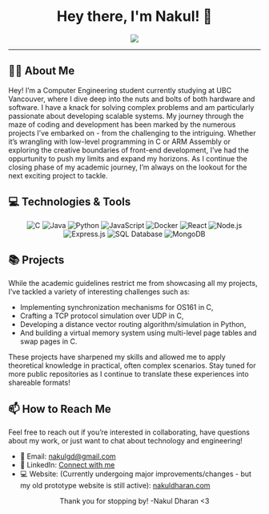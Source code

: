 <!-- Dynamic Greeting -->
<h1 align="center">Hey there, I'm Nakul! 👋</h1>
<p align="center">
  <a href="https://github.com/NakulGD">
    <img src="https://readme-typing-svg.herokuapp.com?lines=Computer+Engineering+Student;Eager+Developer+and+Innovator;Perpetually+Exploring+New+Tech&center=true&width=380&height=45">
  </a>
</p>

<hr>

<!-- Brief Introduction -->
## 🙋‍♂️ About Me
Hey! I’m a Computer Engineering student currently studying at UBC Vancouver, where I dive deep into the nuts and bolts of both hardware and software. I have a knack for solving complex problems and am particularly passionate about developing scalable systems. My journey through the maze of coding and development has been marked by the numerous projects I’ve embarked on - from the challenging to the intriguing. Whether it’s wrangling with low-level programming in C or ARM Assembly or exploring the creative boundaries of front-end development, I’ve had the oppurtunity to push my limits and expand my horizons. As I continue the closing phase of my academic journey, I’m always on the lookout for the next exciting project to tackle.

<!-- Skills Badges -->
## 💻 Technologies & Tools
<p align="center">
  <!-- C -->
  <img alt="C" src="https://img.icons8.com/color/48/000000/c-programming.png"/>
  <!-- Java -->
  <img alt="Java" src="https://img.icons8.com/color/48/000000/java-coffee-cup-logo.png"/>
  <!-- Python -->
  <img alt="Python" src="https://img.icons8.com/color/48/000000/python.png"/>
  <!-- JavaScript -->
  <img alt="JavaScript" src="https://img.icons8.com/color/48/000000/javascript.png"/>
  <!-- Docker -->
  <img alt="Docker" src="https://img.icons8.com/color/48/000000/docker.png"/>
  <!-- React -->
  <img alt="React" src="https://img.icons8.com/color/48/000000/react-native.png"/>
  <!-- Node.js -->
  <img alt="Node.js" src="https://img.icons8.com/color/48/000000/nodejs.png"/>
  <!-- Express.js -->
  <img alt="Express.js" src="https://img.icons8.com/color/48/000000/express.png"/>
  <!-- SQL Database -->
  <img alt="SQL Database" src="https://img.icons8.com/color/48/000000/database.png"/>
  <!-- MongoDB -->
  <img alt="MongoDB" src="https://img.icons8.com/color/48/000000/mongodb.png"/>
</p>

<!-- Projects Section -->
## 📚 Projects
While the academic guidelines restrict me from showcasing all my projects, I’ve tackled a variety of interesting challenges such as:
- Implementing synchronization mechanisms for OS161 in C,
- Crafting a TCP protocol simulation over UDP in C,
- Developing a distance vector routing algorithm/simulation in Python,
- And building a virtual memory system using multi-level page tables and swap pages in C.

These projects have sharpened my skills and allowed me to apply theoretical knowledge in practical, often complex scenarios. Stay tuned for more public repositories as I continue to translate these experiences into shareable formats!

<!-- How to Reach Me -->
## 📫 How to Reach Me
Feel free to reach out if you’re interested in collaborating, have questions about my work, or just want to chat about technology and engineering!
- 💌 Email: [nakulgd@gmail.com](mailto:nakulgd@gmail.com)
- 🔗 LinkedIn: [Connect with me](https://www.linkedin.com/in/nakuldharan)
- 💻 Website: (Currently undergoing major improvements/changes - but my old prototype website is still active): [nakuldharan.com](https://www.nakuldharan.com/)

<!-- Footer -->
<footer align="center">
  <p>Thank you for stopping by! -Nakul Dharan <3</p>
</footer>
